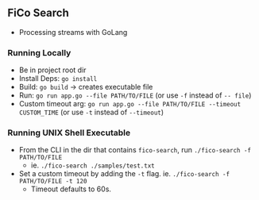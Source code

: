 ## FiCo Search
- Processing streams with GoLang

### Running Locally
- Be in project root dir
- Install Deps: `go install`
- Build: `go build` -> creates executable file
- Run: `go run app.go --file PATH/TO/FILE` (or use `-f` instead of `-- file`)
- Custom timeout arg: `go run app.go --file PATH/TO/FILE --timeout CUSTOM_TIME` (or use `-t` instead of `--timeout`)

### Running UNIX Shell Executable
- From the CLI in the dir that contains `fico-search`, run `./fico-search -f PATH/TO/FILE`
  - ie. `./fico-search ./samples/test.txt`
- Set a custom timeout by adding the `-t` flag. ie. `./fico-search -f PATH/TO/FILE -t 120`
  - Timeout defaults to 60s.
